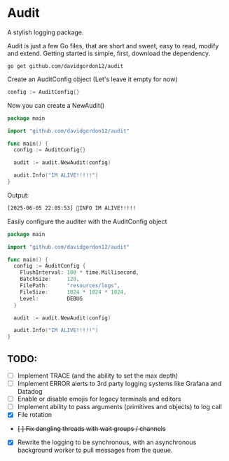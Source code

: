 # Audit

A stylish logging package.

Audit is just a few Go files, that are short and sweet, easy to read, modify and extend. Getting started is simple, first, download the dependency.

```
go get github.com/davidgordon12/audit
```

Create an AuditConfig object (Let's leave it empty for now)

```go
config := AuditConfig{}
```

Now you can create a NewAudit()

```go
package main

import "github.com/davidgordon12/audit"

func main() {
  config := AuditConfig{}

  audit := audit.NewAudit(config)

  audit.Info("IM ALIVE!!!!!")
}
```

Output: 
```bash
[2025-06-05 22:05:53] 👋INFO IM ALIVE!!!!!
```

Easily configure the auditer with the AuditConfig object

```go
package main

import "github.com/davidgordon12/audit"

func main() {
  config := AuditConfig {
    FlushInterval: 100 * time.Millisecond,
    BatchSize:     128,
    FilePath:      "resources/logs",
    FileSize:      1024 * 1024 * 1024,
    Level:         DEBUG
  }

  audit := audit.NewAudit(config)

  audit.Info("IM ALIVE!!!!!")
}
```

## TODO:
- [ ] Implement TRACE (and the ability to set the max depth)
- [ ] Implement ERROR alerts to 3rd party logging systems like Grafana and Datadog
- [ ] Enable or disable emojis for legacy terminals and editors
- [ ] Implement ability to pass arguments (primitives and objects) to log call
- [x] File rotation
- ~~[ ] Fix dangling threads with wait groups / channels~~
- [x] Rewrite the logging to be synchronous, with an asynchronous background worker to pull messages from the queue.
